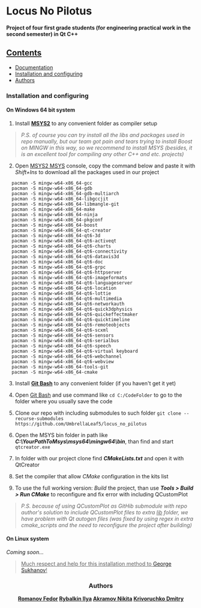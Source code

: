 # Locus No Pilotus

**Project of four first grade students (for engineering practical work in the second semester) in Qt C++**

## <u>**Contents**</u>
  * [Documentation](https://umbrellaleaf5.github.io/locus_no_pilotus/index.html "documentation generated with doxygen")
 * [Installation and configuring](#installation-and-configuring "with using MSYS")
 * [Authors](#authors "the best guys")

### Installation and configuring

#### On Windows 64 bit system
1) Install **[MSYS2](https://www.msys2.org/)** to any convenient folder as compiler setup
> *P.S. of course you can try install all the libs and packages used in repo manually, but our team got pain and tears trying to install Boost on MINGW in this way, so we recommend to install MSYS (besides, it is an excellent tool for compiling any other C++ and etc. projects)*

2) Open <u>MSYS2 MSYS</u> console, copy the command below and paste it with *Shift+Ins* to download all the packages used in our project
```
  pacman -S mingw-w64-x86_64-gcc
  pacman -S mingw-w64-x86_64-gdb
  pacman -S mingw-w64-x86_64-gdb-multiarch
  pacman -S mingw-w64-x86_64-libgccjit 
  pacman -S mingw-w64-x86_64-libmangle-git 
  pacman -S mingw-w64-x86_64-make
  pacman -S mingw-w64-x86_64-ninja
  pacman -S mingw-w64-x86_64-pkgconf
  pacman -S mingw-w64-x86_64-boost
  pacman -S mingw-w64-x86_64-qt-creator
  pacman -S mingw-w64-x86_64-qt6-3d
  pacman -S mingw-w64-x86_64-qt6-activeqt
  pacman -S mingw-w64-x86_64-qt6-charts 
  pacman -S mingw-w64-x86_64-qt6-connectivity 
  pacman -S mingw-w64-x86_64-qt6-datavis3d
  pacman -S mingw-w64-x86_64-qt6-doc 
  pacman -S mingw-w64-x86_64-qt6-grpc 
  pacman -S mingw-w64-x86_64-qt6-httpserver 
  pacman -S mingw-w64-x86_64-qt6-imageformats 
  pacman -S mingw-w64-x86_64-qt6-languageserver
  pacman -S mingw-w64-x86_64-qt6-location 
  pacman -S mingw-w64-x86_64-qt6-lottie 
  pacman -S mingw-w64-x86_64-qt6-multimedia 
  pacman -S mingw-w64-x86_64-qt6-networkauth 
  pacman -S mingw-w64-x86_64-qt6-quick3dphysics 
  pacman -S mingw-w64-x86_64-qt6-quickeffectmaker 
  pacman -S mingw-w64-x86_64-qt6-quicktimeline 
  pacman -S mingw-w64-x86_64-qt6-remoteobjects 
  pacman -S mingw-w64-x86_64-qt6-scxml
  pacman -S mingw-w64-x86_64-qt6-sensors 
  pacman -S mingw-w64-x86_64-qt6-serialbus 
  pacman -S mingw-w64-x86_64-qt6-speech 
  pacman -S mingw-w64-x86_64-qt6-virtual keyboard 
  pacman -S mingw-w64-x86_64-qt6-webchannel 
  pacman -S mingw-w64-x86_64-qt6-webview 
  pacman -S mingw-w64-x86_64-tools-git
  pacman -S mingw-w64-x86_64-cmake
```

3) Install **[Git Bash](https://gitforwindows.org/)** to any convenient folder (if you haven't get it yet) 

4) Open <u>Git Bash</u> and use command like ``` cd C:/CodeFolder ``` to go to the folder where you usually save the code

5) Clone our repo with including submodules to such folder
``` git clone --recurse-submodules https://github.com/UmbrellaLeaf5/locus_no_pilotus ```

6) Open the MSYS bin folder in path like ***C:\YourPathToMsys\msys64\mingw64\bin***, than find and start ``` qtcreator.exe ```

7) In folder with our project clone find ***CMakeLists.txt*** and open it with QtCreator

8) Set the compiler that allow *CMake* configuration in the kits list

8) To use the full working version: *Build* the project, than use ***Tools > Build > Run CMake*** to reconfigure and fix error with including QCustomPlot
> *P.S. because of using QCustomPlot as GitHib submodule with repo author's solution to include QCustomPlot files to extra <u>lib</u> folder, we have problem with Qt autogen files (was fixed by using regex in extra cmake_scripts and the need to reconfigure the project after building)*

#### On Linux system

*Coming soon...*

> <u>Much respect and help for this installation method to [George Sukhanov](https://github.com/TheFueRr "our colleague with an equally interesting project on processing experimental data")!</u>


### <center>Authors</center>
**<center>[Romanov Fedor](https://github.com/Romanov-Fedor "math greatest gigachad (Desmos proger)")
[Rybalkin Ilya](https://github.com/Stargazer2005 "traveling salesman problem and Dijkstra algos enjoyer")
[Akramov Nikita](https://github.com/MrWh1teF0x "jsons, gui forms and cursors hero")
[Krivoruchko Dmitry](https://github.com/UmbrellaLeaf5 "repo manager and gui guy")</center>**
